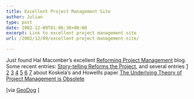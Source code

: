 ```yaml
---
title: Excellent Project Management Site
author: Julian
type: post
date: 2002-12-09T01:06:30+00:00
excerpt: Link to excellent project management site
url: /2002/12/09/excellent-project-management-site/

---
```

Just found Hal Macomber&#8217;s excellent [Reforming Project Management][1] blog. Some recent entries: [Story-telling Reforms the Project][2], and several entries [1][3] [2][4] [3][5] [4][6] [5][7] [6][8] [7][9] about Koskela&#8217;s and Howellls paper [The Underlying Theory of Project Management is Obsolete][10]
  
[via [GeoDog][11] ]

 [1]: https://weblog.halmacomber.com/ "Reforming Project Management"
 [2]: https://weblog.halmacomber.com/2002_10_13_archive.html#85563484
 [3]: https://weblog.halmacomber.com/2002_10_27_archive.html#85609223
 [4]: https://weblog.halmacomber.com/2002_10_27_archive.html#85611709
 [5]: https://weblog.halmacomber.com/2002_10_27_archive.html#85615556
 [6]: https://weblog.halmacomber.com/2002_10_27_archive.html#85619607
 [7]: https://weblog.halmacomber.com/2002_10_27_archive.html#85623288
 [8]: https://weblog.halmacomber.com/2002_10_27_archive.html#85630799
 [9]: https://weblog.halmacomber.com/2002_11_03_archive.html#85639874
 [10]: https://www.leanconstruction.org/pdf/ObsoleteTheory.pdf
 [11]: https://geodog.thebishop.net/